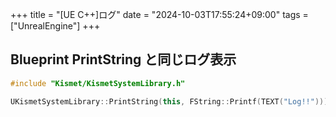+++
title = "[UE C++]ログ"
date = "2024-10-03T17:55:24+09:00"
tags = ["UnrealEngine"]
+++

## Blueprint PrintString と同じログ表示

```cpp
#include "Kismet/KismetSystemLibrary.h"

UKismetSystemLibrary::PrintString(this, FString::Printf(TEXT("Log!!")));
```
